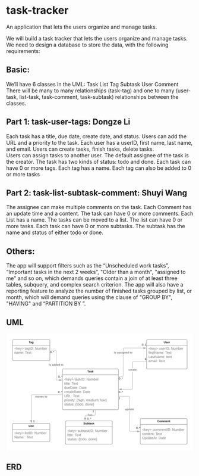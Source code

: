 # task-tracker
An application that lets the users organize and manage tasks. 


We will build a task tracker that lets the users organize and manage tasks. We need to design a database to store the data, with the following requirements:

## Basic:
We’ll have 6 classes in the UML:
Task
List
Tag
Subtask
User
Comment
There will be many to many relationships (task-tag) and one to many (user- task, list-task, task-comment, task-subtask) relationships between the classes.

## Part 1: task-user-tags: Dongze Li
Each task has a title, due date, create date, and status. Users can add the URL and a priority to the task. 
Each user has a userID, first name, last name, and email. Users can create tasks, finish tasks, delete tasks.  
Users can assign tasks to another user. The default assignee of the task is the creator.
The task has two kinds of status: todo and done. 
Each task can have 0 or more tags. Each tag has a name. Each tag can also be added to 0 or more tasks
## Part 2: task-list-subtask-comment: Shuyi Wang
The assignee can make multiple comments on the task.
Each Comment has an update time and a content. The task can have 0 or more comments.
Each List has a name. The tasks can be moved to a list. The list can have 0 or more tasks.
Each task can have 0 or more subtasks. The subtask has the name and status of either todo or done.
## Others:
The app will support filters such as the “Unscheduled work tasks”, “Important tasks in the next 2 weeks”, "Older than a month", "assigned to me" and so on, which demands queries contain a join of at least three tables, subquery, and complex search criterion.
The app will also have a reporting feature to analyze the number of finished tasks grouped by list, or month, which will demand queries using the clause of "GROUP BY", "HAVING" and “PARTITION BY ”.

## UML
![image](https://github.com/ldgze/task-tracker/blob/main/B.%20UML%20-%20Page%201.png)


## ERD

